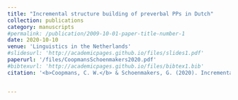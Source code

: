 ```yaml
---
title: "Incremental structure building of preverbal PPs in Dutch"
collection: publications
category: manuscripts
#permalink: /publication/2009-10-01-paper-title-number-1
date: 2020-10-10
venue: 'Linguistics in the Netherlands'
#slidesurl: 'http://academicpages.github.io/files/slides1.pdf'
paperurl: '/files/CoopmansSchoenmakers2020.pdf'
#bibtexurl: 'http://academicpages.github.io/files/bibtex1.bib'
citation: '<b>Coopmans, C. W.</b> & Schoenmakers, G. (2020). Incremental structure building of preverbal PPs in Dutch. <i>Linguistics in the Netherlands, 37</i>, 38-52.'


---
```

